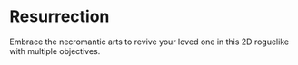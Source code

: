 # Resurrection
Embrace the necromantic arts to revive your loved one in this 2D roguelike with multiple objectives.
